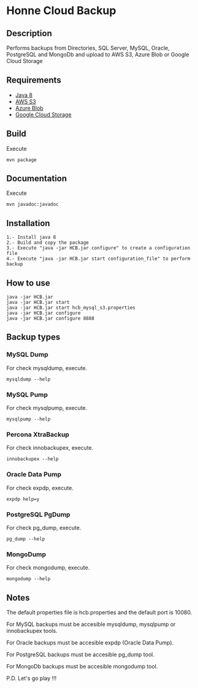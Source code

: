 
# Honne Cloud Backup #

## Description ##
Performs backups from Directories, SQL Server, MySQL, Oracle, PostgreSQL and MongoDb and upload to AWS S3, Azure Blob or Google Cloud Storage

## Requirements ##
* [Java 8](https://www.java.com/es/download/help/java8.html)
* [AWS S3](https://aws.amazon.com/es/s3/)
* [Azure Blob](https://azure.microsoft.com/es-es/services/storage/blobs/)
* [Google Cloud Storage](https://cloud.google.com/storage?hl=es-419)

## Build ##
Execute
~~~
mvn package
~~~

## Documentation ##
Execute
~~~
mvn javadoc:javadoc
~~~

## Installation ##
~~~
1.- Install java 8
2.- Build and copy the package
3.- Execute "java -jar HCB.jar configure" to create a configuration file
4.- Execute "java -jar HCB.jar start configuration_file" to perform backup
~~~

## How to use ##
~~~
java -jar HCB.jar
java -jar HCB.jar start
java -jar HCB.jar start hcb_mysql_s3.properties
java -jar HCB.jar configure
java -jar HCB.jar configure 8888
~~~

## Backup types ##
### MySQL Dump ###
For check mysqldump, execute.
~~~
mysqldump --help
~~~

### MySQL Pump ###
For check mysqlpump, execute.
~~~
mysqlpump --help
~~~

### Percona XtraBackup ###
For check innobackupex, execute.
~~~
innobackupex --help
~~~

### Oracle Data Pump ###
For check expdp, execute.
~~~
expdp help=y
~~~

### PostgreSQL PgDump ###
For check pg_dump, execute.
~~~
pg_dump --help
~~~

### MongoDump ###
For check mongodump, execute.
~~~
mongodump --help
~~~

## Notes ##
The default properties file is hcb.properties and the default port is 10080.

For MySQL backups must be accesible mysqldump, mysqlpump or innobackupex tools.

For Oracle backups must be accesible expdp (Oracle Data Pump).

For PostgreSQL backups must be accesible pg_dump tool.

For MongoDb backups must be accesible mongodump tool.

P.D. Let's go play !!!

